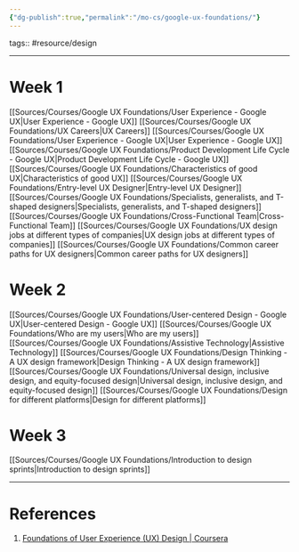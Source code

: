 ```yaml
---
{"dg-publish":true,"permalink":"/mo-cs/google-ux-foundations/"}
---
```


tags:: #resource/design 

---

# Week 1
[[Sources/Courses/Google UX Foundations/User Experience - Google UX\|User Experience - Google UX]]
[[Sources/Courses/Google UX Foundations/UX Careers\|UX Careers]]
[[Sources/Courses/Google UX Foundations/User Experience - Google UX\|User Experience - Google UX]]
[[Sources/Courses/Google UX Foundations/Product Development Life Cycle - Google UX\|Product Development Life Cycle - Google UX]]
[[Sources/Courses/Google UX Foundations/Characteristics of good UX\|Characteristics of good UX]]
[[Sources/Courses/Google UX Foundations/Entry-level UX Designer\|Entry-level UX Designer]]
[[Sources/Courses/Google UX Foundations/Specialists, generalists, and T-shaped designers\|Specialists, generalists, and T-shaped designers]]
[[Sources/Courses/Google UX Foundations/Cross-Functional Team\|Cross-Functional Team]]
[[Sources/Courses/Google UX Foundations/UX design jobs at different types of companies\|UX design jobs at different types of companies]]
[[Sources/Courses/Google UX Foundations/Common career paths for UX designers\|Common career paths for UX designers]]

# Week 2
[[Sources/Courses/Google UX Foundations/User-centered Design - Google UX\|User-centered Design - Google UX]]
[[Sources/Courses/Google UX Foundations/Who are my users\|Who are my users]]
[[Sources/Courses/Google UX Foundations/Assistive Technology\|Assistive Technology]]
[[Sources/Courses/Google UX Foundations/Design Thinking - A UX design framework\|Design Thinking - A UX design framework]]
[[Sources/Courses/Google UX Foundations/Universal design, inclusive design, and equity-focused design\|Universal design, inclusive design, and equity-focused design]]
[[Sources/Courses/Google UX Foundations/Design for different platforms\|Design for different platforms]]

# Week 3
[[Sources/Courses/Google UX Foundations/Introduction to design sprints\|Introduction to design sprints]]

---
# References
1. [Foundations of User Experience (UX) Design | Coursera](https://www.coursera.org/learn/foundations-user-experience-design/)